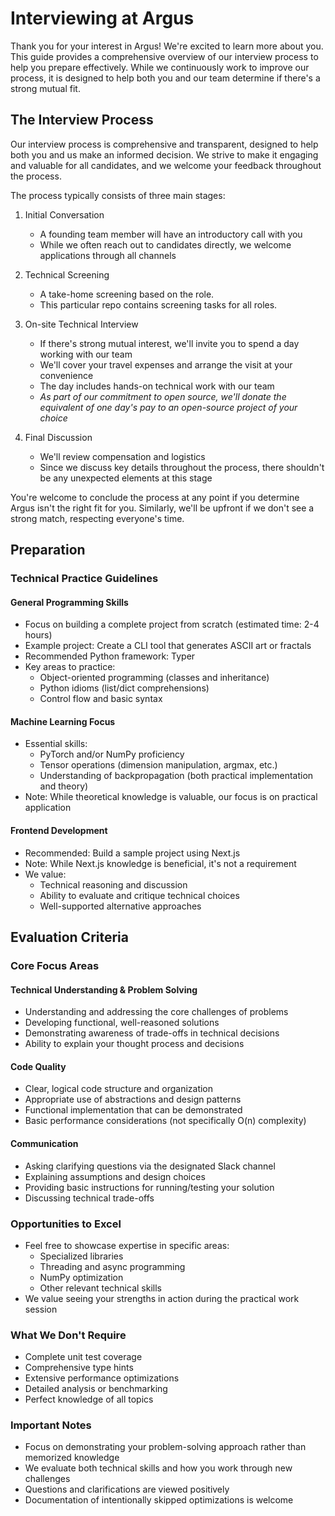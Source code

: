# Interviewing at Argus

Thank you for your interest in Argus! We're excited to learn more about you. This guide provides a comprehensive overview of our interview process to help you prepare effectively. While we continuously work to improve our process, it is designed to help both you and our team determine if there's a strong mutual fit.

## The Interview Process

Our interview process is comprehensive and transparent, designed to help both you and us make an informed decision. We strive to make it engaging and valuable for all candidates, and we welcome your feedback throughout the process.

The process typically consists of three main stages:

1. Initial Conversation
   - A founding team member will have an introductory call with you
   - While we often reach out to candidates directly, we welcome applications through all channels
  
2. Technical Screening
   - A take-home screening based on the role.
   - This particular repo contains screening tasks for all roles.

3. On-site Technical Interview
   - If there's strong mutual interest, we'll invite you to spend a day working with our team
   - We'll cover your travel expenses and arrange the visit at your convenience
   - The day includes hands-on technical work with our team
   - *As part of our commitment to open source, we'll donate the equivalent of one day's pay to an open-source project of your choice*

4. Final Discussion
   - We'll review compensation and logistics
   - Since we discuss key details throughout the process, there shouldn't be any unexpected elements at this stage

You're welcome to conclude the process at any point if you determine Argus isn't the right fit for you. Similarly, we'll be upfront if we don't see a strong match, respecting everyone's time.

## Preparation

### Technical Practice Guidelines

#### General Programming Skills

- Focus on building a complete project from scratch (estimated time: 2-4 hours)
- Example project: Create a CLI tool that generates ASCII art or fractals
- Recommended Python framework: Typer
- Key areas to practice:
  - Object-oriented programming (classes and inheritance)
  - Python idioms (list/dict comprehensions)
  - Control flow and basic syntax
  
#### Machine Learning Focus

- Essential skills:
  - PyTorch and/or NumPy proficiency
  - Tensor operations (dimension manipulation, argmax, etc.)
  - Understanding of backpropagation (both practical implementation and theory)
- Note: While theoretical knowledge is valuable, our focus is on practical application

#### Frontend Development

- Recommended: Build a sample project using Next.js
- Note: While Next.js knowledge is beneficial, it's not a requirement
- We value:
  - Technical reasoning and discussion
  - Ability to evaluate and critique technical choices
  - Well-supported alternative approaches

## Evaluation Criteria

### Core Focus Areas

#### Technical Understanding & Problem Solving

- Understanding and addressing the core challenges of problems
- Developing functional, well-reasoned solutions
- Demonstrating awareness of trade-offs in technical decisions
- Ability to explain your thought process and decisions

#### Code Quality

- Clear, logical code structure and organization
- Appropriate use of abstractions and design patterns
- Functional implementation that can be demonstrated
- Basic performance considerations (not specifically O(n) complexity)

#### Communication

- Asking clarifying questions via the designated Slack channel
- Explaining assumptions and design choices
- Providing basic instructions for running/testing your solution
- Discussing technical trade-offs

### Opportunities to Excel

- Feel free to showcase expertise in specific areas:
  - Specialized libraries
  - Threading and async programming
  - NumPy optimization
  - Other relevant technical skills
- We value seeing your strengths in action during the practical work session

### What We Don't Require

- Complete unit test coverage
- Comprehensive type hints
- Extensive performance optimizations
- Detailed analysis or benchmarking
- Perfect knowledge of all topics

### Important Notes

- Focus on demonstrating your problem-solving approach rather than memorized knowledge
- We evaluate both technical skills and how you work through new challenges
- Questions and clarifications are viewed positively
- Documentation of intentionally skipped optimizations is welcome
